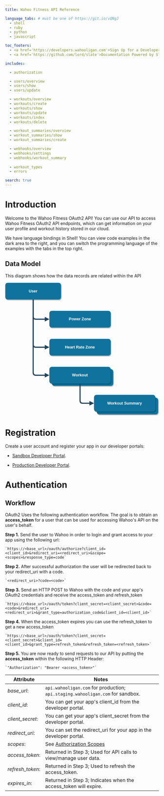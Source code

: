 ```yaml
---
title: Wahoo Fitness API Reference

language_tabs: # must be one of https://git.io/vQNgJ
  - shell
  - ruby
  - python
  - javascript

toc_footers:
  - <a href='https://developers.wahooligan.com'>Sign Up for a Developer Key</a>
  - <a href='https://github.com/lord/slate'>Documentation Powered by Slate</a>

includes:

  - authorization

  - users/overview
  - users/show
  - users/update

  - workouts/overview
  - workouts/create
  - workouts/show
  - workouts/update
  - workouts/index
  - workouts/delete

  - workout_summaries/overview
  - workout_summaries/show
  - workout_summaries/create

  - webhooks/overview
  - webhooks/settings
  - webhooks/workout_summary
  
  - workout_types
  - errors

search: true
---
```


# Introduction

Welcome to the Wahoo Fitness OAuth2 API! You can use our API to access Wahoo Fitness OAuth2 API endpoints, which can get information on your  user profile and workout history stored in our cloud.

We have language bindings in Shell! You can view code examples in the dark area to the right, and you can switch the programming language of the examples with the tabs in the top right.

## Data Model

This diagram shows how the data records are related within the API

[//]: # (Edit file here: https://drive.google.com/file/d/1cOpAiu_1DGkx8oLKtqP_uLMgk9d1x-vE/view?usp=sharing)
<svg xmlns="http://www.w3.org/2000/svg" xmlns:xlink="http://www.w3.org/1999/xlink" version="1.1" width="551px" viewBox="-0.5 -0.5 551 474" style="max-width:100%;max-height:474px;"><defs/><g><rect x="328" y="410" width="220" height="60" rx="9" ry="9" fill="#000000" stroke="none" transform="translate(2,3)translate(438,0)scale(-1,1)translate(-438,0)" opacity="0.25"/><rect x="328" y="410" width="220" height="60" rx="9" ry="9" fill="#10739e" stroke="none" transform="translate(438,0)scale(-1,1)translate(-438,0)" pointer-events="none"/><g fill="#FFFFFF" font-family="Helvetica" font-weight="bold" text-anchor="middle" font-size="14px"><text x="437.5" y="444.5">Workout Summary</text></g><rect x="167" y="308" width="220" height="60" rx="9" ry="9" fill="#000000" stroke="none" transform="translate(2,3)" opacity="0.25"/><rect x="167" y="308" width="220" height="60" rx="9" ry="9" fill="#10739e" stroke="none" pointer-events="none"/><g fill="#FFFFFF" font-family="Helvetica" font-weight="bold" text-anchor="middle" font-size="14px"><text x="276.5" y="342.5">Workout</text></g><rect x="0" y="0" width="200" height="60" rx="9" ry="9" fill="#000000" stroke="none" transform="translate(2,3)translate(100,0)scale(-1,1)translate(-100,0)" opacity="0.25"/><rect x="0" y="0" width="200" height="60" rx="9" ry="9" fill="#10739e" stroke="none" transform="translate(100,0)scale(-1,1)translate(-100,0)" pointer-events="none"/><g fill="#FFFFFF" font-family="Helvetica" font-weight="bold" text-anchor="middle" font-size="14px"><text x="99.5" y="34.5">User</text></g><rect x="158" y="100" width="220" height="60" rx="9" ry="9" fill="#000000" stroke="none" transform="translate(2,3)translate(268,0)scale(-1,1)translate(-268,0)" opacity="0.25"/><rect x="158" y="100" width="220" height="60" rx="9" ry="9" fill="#10739e" stroke="none" transform="translate(268,0)scale(-1,1)translate(-268,0)" pointer-events="none"/><g fill="#FFFFFF" font-family="Helvetica" font-weight="bold" text-anchor="middle" font-size="14px"><text x="267.5" y="134.5">Power Zone</text></g><rect x="318" y="400" width="220" height="60" rx="9" ry="9" fill="#000000" stroke="none" transform="translate(2,3)translate(428,0)scale(-1,1)translate(-428,0)" opacity="0.25"/><rect x="318" y="400" width="220" height="60" rx="9" ry="9" fill="#10739e" stroke="none" transform="translate(428,0)scale(-1,1)translate(-428,0)" pointer-events="none"/><g fill="#FFFFFF" font-family="Helvetica" font-weight="bold" text-anchor="middle" font-size="14px"><text x="427.5" y="434.5">Workout Summary</text></g><rect x="158" y="300" width="220" height="60" rx="9" ry="9" fill="#000000" stroke="none" transform="translate(2,3)" opacity="0.25"/><rect x="158" y="300" width="220" height="60" rx="9" ry="9" fill="#10739e" stroke="none" pointer-events="none"/><g fill="#FFFFFF" font-family="Helvetica" font-weight="bold" text-anchor="middle" font-size="14px"><text x="267.5" y="334.5">Workout</text></g><path d="M 100 60 L 100 120 Q 100 130 110 130 L 143.53 130" fill="none" stroke="#23445d" stroke-width="4" stroke-miterlimit="10" pointer-events="none"/><path d="M 153.53 130 L 143.53 135 L 143.53 125 Z" fill="#23445d" stroke="#23445d" stroke-width="4" stroke-miterlimit="10" pointer-events="none"/><rect x="158" y="200" width="220" height="60" rx="9" ry="9" fill="#000000" stroke="none" transform="translate(2,3)" opacity="0.25"/><rect x="158" y="200" width="220" height="60" rx="9" ry="9" fill="#10739e" stroke="none" pointer-events="none"/><g fill="#FFFFFF" font-family="Helvetica" font-weight="bold" text-anchor="middle" font-size="14px"><text x="267.5" y="234.5">Heart Rate Zone</text></g><path d="M 100 60 L 100 220 Q 100 230 110 230 L 143.53 230" fill="none" stroke="#23445d" stroke-width="4" stroke-miterlimit="10" pointer-events="none"/><path d="M 153.53 230 L 143.53 235 L 143.53 225 Z" fill="#23445d" stroke="#23445d" stroke-width="4" stroke-miterlimit="10" pointer-events="none"/><path d="M 100 60 L 100 320 Q 100 330 110 330 L 143.53 330" fill="none" stroke="#23445d" stroke-width="4" stroke-miterlimit="10" pointer-events="none"/><path d="M 153.53 330 L 143.53 335 L 143.53 325 Z" fill="#23445d" stroke="#23445d" stroke-width="4" stroke-miterlimit="10" pointer-events="none"/><path d="M 268 360 L 268 420 Q 268 430 278 430 L 303.53 430" fill="none" stroke="#23445d" stroke-width="4" stroke-miterlimit="10" pointer-events="none"/><path d="M 313.53 430 L 303.53 435 L 303.53 425 Z" fill="#23445d" stroke="#23445d" stroke-width="4" stroke-miterlimit="10" pointer-events="none"/></g></svg>

# Registration

Create a user account and register your app in our developer portals:

- [Sandbox Developer Portal](http://developers.staging.wahooligan.com).

- [Production Developer Portal](http://developers.wahooligan.com).

# Authentication

## Workflow

OAuth2 Uses the following authentication workflow. The goal is to obtain an **access_token** for a user that can be used for accessing Wahoo's API on the user's behalf.

**Step 1.** Send the user to Wahoo in order to login and grant access to your app using the following url:

    `https://<base_url>/oauth/authorize?client_id=<client_id>&redirect_uri=<redirect_uri>&scope=<scopes>&response_type=code`

**Step 2.** After successful authorization the user will be redirected back to your redirect_uri with a code.

    `<redirect_uri>?code=<code>`

**Step 3.** Send an HTTP POST to Wahoo with the code and your app's OAuth2 credentials and receive the access_token and refresh_token

    `https://<base_url>/oauth/token?client_secret=<client_secret>&code=<code>&redirect_uri=<redirect_uri>&grant_type=authorization_code&client_id=<client_id>`

**Step 4.** When the access_token expires you can use the refresh_token to get a new access_token

    `https://<base_url>/oauth/token?client_secret=<client_secret>&client_id=<client_id>&grant_type=refresh_token&refresh_token=<refresh_token>`

**Step 5.** You are now ready to send requests to our API by putting the **access_token** within the following HTTP Header:

    `"Authorization": "Bearer <access_token>"`

Attribute           | Notes
-----------         | ----------- 
_base_url_:         | `api.wahooligan.com` for production; `api.staging.wahooligan.com` for sandbox.
_client_id_:        | You can get your app's client_id from the developer portal.
_client_secret_:    | You can get your app's client_secret from the developer portal.
_redirect_uri_:     | You can set the redirect_uri for your app in the developer portal.
_scopes_:           | See [Authorization Scopes](#authorization)
_access_token_:     | Returned in Step 3; Used for API calls to view/manage user data.
_refresh_token_:    | Returned in Step 3; Used to refresh the access_token.
_expires_in_:       | Returned in Step 3; Indicates when the access_token will expire.


